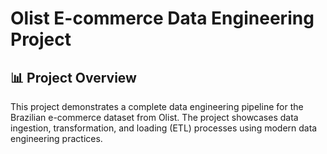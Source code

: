 # Olist E-commerce Data Engineering Project

## 📊 Project Overview

This project demonstrates a complete data engineering pipeline for the Brazilian e-commerce dataset from Olist. The project showcases data ingestion, transformation, and loading (ETL) processes using modern data engineering practices.
